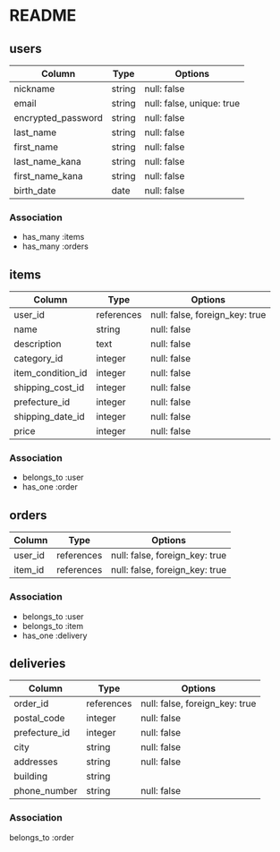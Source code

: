 # README

## users

|Column             |Type   |Options                   |
|-------------------|-------|--------------------------|
|nickname           |string |null: false               |
|email              |string |null: false, unique: true |
|encrypted_password |string |null: false               |
|last_name          |string |null: false               |
|first_name         |string |null: false               |
|last_name_kana     |string |null: false               |
|first_name_kana    |string |null: false               |
|birth_date         |date   |null: false               |

### Association
- has_many :items
- has_many :orders


## items

|Column            |Type       |Options                        |
|------------------|-----------|-------------------------------|
|user_id           |references |null: false, foreign_key: true |
|name              |string     |null: false                    |
|description       |text       |null: false                    |
|category_id       |integer    |null: false                    |
|item_condition_id |integer    |null: false                    |
|shipping_cost_id  |integer    |null: false                    |
|prefecture_id     |integer    |null: false                    |
|shipping_date_id  |integer    |null: false                    |
|price             |integer    |null: false                    |

### Association
- belongs_to :user
- has_one :order


## orders

|Column  |Type       |Options                        |
|--------|-----------|-------------------------------|
|user_id |references |null: false, foreign_key: true |
|item_id |references |null: false, foreign_key: true |


### Association
- belongs_to :user
- belongs_to :item
- has_one :delivery

## deliveries

|Column        |Type       |Options                       |
|--------------|-----------|------------------------------|
|order_id      |references |null: false, foreign_key: true|
|postal_code   |integer    |null: false                   |
|prefecture_id |integer    |null: false                   |
|city          |string     |null: false                   | 
|addresses     |string     |null: false                   |
|building      |string     |                              |
|phone_number  |string     |null: false                   |

### Association
belongs_to :order